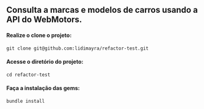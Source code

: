 ## Consulta a marcas e modelos de carros usando a API do WebMotors.

#### Realize o clone o projeto:
```
git clone git@github.com:lidimayra/refactor-test.git
```

#### Acesse o diretório do projeto:
```
cd refactor-test
```

#### Faça a instalação das gems:
```
bundle install
```
